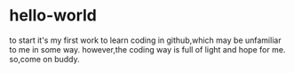 # hello-world
to start
it's my first work to learn coding in github,which may be unfamiliar to me in some way.
however,the coding way is full of light and hope for me.
so,come on buddy.
